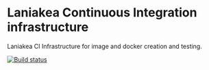 Laniakea Continuous Integration infrastructure
==============================================

Laniakea CI Infrastructure for image and docker creation and testing.

[![Build status](http://build-usegalaxy-it.cloud.ba.infn.it:4000/jenkins/buildStatus/icon?job=laniakea_at_recas_prod_test)](http://build-usegalaxy-it.cloud.ba.infn.it/:4000/jenkins/job/laniakea_at_recas_prod_test/)
